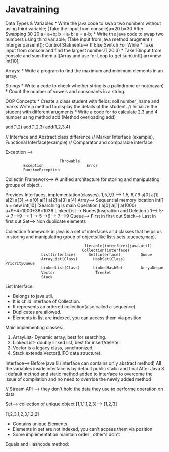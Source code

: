 # Javatraining
Data Types & Variables
    *   Write the java code to swap two numbers without using third variable;
      (Take the input from console)a=20 b=30 After Swapping 30 20
        a= a+b;
        b = a-b;
        a = a-b;
    * Write the java code to swap two numbers  using third variable;
       (Take input from java method arugment ) Interger.parseInt();
Control Statments--> If Else Switch For While 
    * Take input from console and find the largest number.(1,20,3)
    * Take 10input from console and sum them all(Array and use for Loop to get sum).int[] arr=new int[10];
    

Arrays:
    * Write a program to find the maximum and minimum elements in an array.
    
Strings
    * Write a code to check whether string is a palindrome or not(nayan)
    * Count the number of vowels and consonants in a string.

OOP Concepts
    * Create a class student with fields: roll number ,name and marks
        Write a method to display the details of the student.
        // Initialize the student with different arugments 
    * Write a code for to calculate 2,3 and 4 number using method add.(Method overloading add)

add(1,2)
add(1,2,3)
add(1,2,3,4)


// Interface and Abstract class difference
// Marker Interface (example), Functional Interface(example)
// Comparator and comparable interface

Exception --> 
                            
                            Throwable
            Exception                   Error
            RuntimeException

Collectin Framework--> A unified architecture for storing and manipulating groups of object .

Provides Interfaces, implementation(classes).
1,5,7,9  --> 1,5, 6,7,9
a[0] a[1] a[2] a[3]  -> a[0] a[1]  a[2] a[3] a[4]
Array--> Sequential memory location int[] a = new int[10] (Searching is main Operation ) a[0] a[1]  a(1000)   a+9*4=1000+36=1036
LinkedList--> Nodes(Inseration and Deletion )
1--> 5--> 7-->9 --> 1--> 5-->6--> 7-->9
Queue--> First in first out
Stack--> Last in first out
Set--> Non duplicate elements

Collection framework in java is a set of interfaces and classes that helps us in storing and manipulating group of objects(like lists,sets ,queues,map).


                                       Iterable(interface)(java.util)
                                      Collection(interface)
                    List(interface)      Set(interface)         Queue
                    ArrayList(Class)       HashSet(Class)       PriorityQueue 
                    LinkedList(Class)      LinkedHashSet        ArryaDeque
                    Vector                  TreeSet
                    Stack

List Interface:
* Belongs to java.util.
* It is child interface of Collection.
* It represents an ordered collection(also called a sequence).
* Duplicates are allowed.
* Elements in list are indexed, you can access them via position.


Main implementing classes:
1. ArrayList- Dynamic array, best for searching.
2. LinkedList- doubly linked list, best for insert/delete.
3. Vector is a legacy class, synchronized.
4. Stack extends Vector(LIFO data structure).

Interface--> Before java 8 (interface can contains only abstract method)
All the variables inside interface is by default public static and final
After Java 8 :
default method and static method added to interface
to overcome the  issue of compilation and no need to override the newly added method


// Stream API --> they don't hold the data they use to performe operation on data 


Set--> collection of unique object
[1,1,1,1,2,3]--> [1,2,3]

[1,2,3,1,2,3,1,2,2]
* Contains unique Elements
* Elements in set are not indexed, you can't access them via position.
* Some implementation maintain order , other's don't


Equals and Hashcode method:

